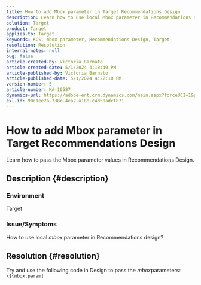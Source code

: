 ```yaml
---
title: How to add Mbox parameter in Target Recommendations Design
description: Learn how to use local Mbox parameter in Recommendations design.
solution: Target
product: Target
applies-to: Target
keywords: KCS, mbox parameter, Recommendations Design, Target
resolution: Resolution
internal-notes: null
bug: false
article-created-by: Victoria Barnato
article-created-date: 5/1/2024 4:18:49 PM
article-published-by: Victoria Barnato
article-published-date: 5/1/2024 4:22:10 PM
version-number: 5
article-number: KA-16587
dynamics-url: https://adobe-ent.crm.dynamics.com/main.aspx?forceUCI=1&pagetype=entityrecord&etn=knowledgearticle&id=fe14847c-d607-ef11-9f89-000d3a372703
exl-id: 90c1ee2a-738c-4ea2-a188-c4d50adcf871
---
```

# How to add Mbox parameter in Target Recommendations Design


Learn how to pass the Mbox parameter values in Recommendations Design.

## Description {#description}


### <b>Environment</b>

Target



### <b>Issue/Symptoms</b>

How to use local *mbox* parameter in Recommendations design?


## Resolution {#resolution}


Try and use the following code in Design to pass the *mbox*parameters:  `\${mbox.param]`
